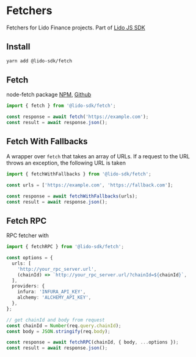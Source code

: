 # Fetchers

Fetchers for Lido Finance projects.
Part of [Lido JS SDK](https://github.com/lidofinance/lido-js-sdk/#readme)

## Install

```bash
yarn add @lido-sdk/fetch
```

## Fetch

node-fetch package [NPM](https://www.npmjs.com/package/node-fetch), [Github](https://github.com/node-fetch/node-fetch)

```ts
import { fetch } from '@lido-sdk/fetch';

const response = await fetch('https://example.com');
const result = await response.json();
```

## Fetch With Fallbacks

A wrapper over `fetch` that takes an array of URLs. If a request to the URL throws an exception, the following URL is taken

```ts
import { fetchWithFallbacks } from '@lido-sdk/fetch';

const urls = ['https://example.com', 'https://fallback.com'];

const response = await fetchWithFallbacks(urls);
const result = await response.json();
```

## Fetch RPC

RPC fetcher with

```ts
import { fetchRPC } from '@lido-sdk/fetch';

const options = {
  urls: [
    'http://your_rpc_server.url',
    (chainId) => `http://your_rpc_server.url/?chainId=${chainId}`,
  ],
  providers: {
    infura: 'INFURA_API_KEY',
    alchemy: 'ALCHEMY_API_KEY',
  },
};

// get chainId and body from request
const chainId = Number(req.query.chainId);
const body = JSON.stringify(req.body);

const response = await fetchRPC(chainId, { body, ...options });
const result = await response.json();
```
